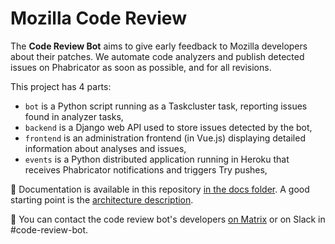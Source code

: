 # Mozilla Code Review

The **Code Review Bot** aims to give early feedback to Mozilla developers about their patches. We automate code analyzers and publish detected issues on Phabricator as soon as possible, and for all revisions.

This project has 4 parts:

* `bot` is a Python script running as a Taskcluster task, reporting issues found in analyzer tasks,
* `backend` is a Django web API used to store issues detected by the bot,
* `frontend` is an administration frontend (in Vue.js) displaying detailed information about analyses and issues,
* `events` is a Python distributed application running in Heroku that receives Phabricator notifications and triggers Try pushes,

:blue_book: Documentation is available in this repository [in the docs folder](docs/README.md). A good starting point is the [architecture description](docs/architecture.md).

:loudspeaker: You can contact the code review bot's developers [on Matrix](https://chat.mozilla.org/#/room/#code-review-bot:mozilla.org) or on Slack in #code-review-bot.

